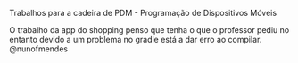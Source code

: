 Trabalhos para a cadeira de PDM - Programação de Dispositivos Móveis

O trabalho da app do shopping penso que tenha o que o professor pediu no entanto devido a um problema no gradle está a dar erro ao compilar. @nunofmendes
